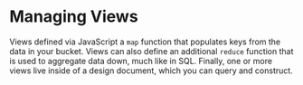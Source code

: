 # Managing Views
Views defined via JavaScript a `map` function that populates keys from the data in your bucket. Views can also define an additional `reduce` function that is used to aggregate data down, much like in SQL. Finally, one or more views live inside of a design document, which you can query and construct.

